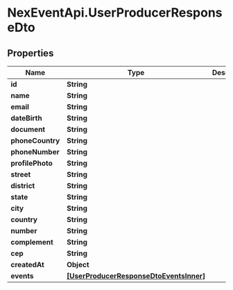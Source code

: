 # NexEventApi.UserProducerResponseDto

## Properties

Name | Type | Description | Notes
------------ | ------------- | ------------- | -------------
**id** | **String** |  | 
**name** | **String** |  | 
**email** | **String** |  | 
**dateBirth** | **String** |  | 
**document** | **String** |  | 
**phoneCountry** | **String** |  | 
**phoneNumber** | **String** |  | 
**profilePhoto** | **String** |  | 
**street** | **String** |  | 
**district** | **String** |  | 
**state** | **String** |  | 
**city** | **String** |  | 
**country** | **String** |  | 
**number** | **String** |  | 
**complement** | **String** |  | 
**cep** | **String** |  | 
**createdAt** | **Object** |  | 
**events** | [**[UserProducerResponseDtoEventsInner]**](UserProducerResponseDtoEventsInner.md) |  | 


